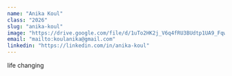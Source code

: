 ```yaml
---
name: "Anika Koul"
class: "2026"
slug: "anika-koul"
image: "https://drive.google.com/file/d/1uTo2HK2j_V6q4fRU3BUdtp1UA9_Fqwea/view?usp=drive_link"
email: "mailto:koulanika@gmail.com"
linkedin: "https://linkedin.com/in/anika-koul"
---
```

life changing